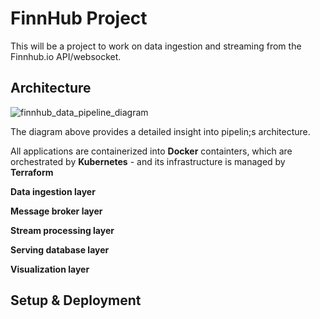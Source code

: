 # FinnHub Project
This will be a project to work on data ingestion and streaming from the Finnhub.io API/websocket.


## Architecture
![finnhub_data_pipeline_diagram](https://user-images.githubusercontent.com/75480707/218998119-12d514ef-8e10-40e7-a638-afaa728e6b4f.png)

The diagram above provides a detailed insight into pipelin;s architecture.

All applications are containerized into **Docker** containters, which are orchestrated by **Kubernetes** - and its infrastructure is managed by **Terraform**

**Data ingestion layer** 

**Message broker layer**

**Stream processing layer**

**Serving database layer**

**Visualization layer**


## Setup & Deployment